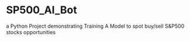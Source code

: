 # SP500_AI_Bot
a Python Project demonstrating Training A Model to spot buy/sell S&amp;P500 stocks opportunities
